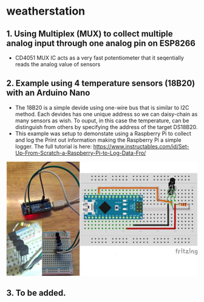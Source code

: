 # weatherstation
## 1. Using Multiplex (MUX) to collect multiple analog input through one analog pin on ESP8266
- CD4051 MUX IC acts as a very fast potentiometer that it seqentially reads the analog value of sensors
## 2. Example using 4 temperature sensors (18B20) with an Arduino Nano
- The 18B20 is a simple devide using one-wire bus that is similar to I2C method.  Each devides has one unique address so we can daisy-chain as many sensors as wish. To ouput, in this case the temperature, can be distinguish from others by specifying the address of the target DS18B20.
- This example was setup to demonstate using a Raspberry Pi to collect and log the Print out information making the Raspberry Pi a simple logger. The full tutorial is here: https://www.instructables.com/id/Set-Up-From-Scratch-a-Raspberry-Pi-to-Log-Data-Fro/
<p align="center">
  <img src="https://github.com/binh-bk/weatherstation/blob/master/18B20_multi_reads/18B20.jpg"/>
</p>

## 3. To be added.
